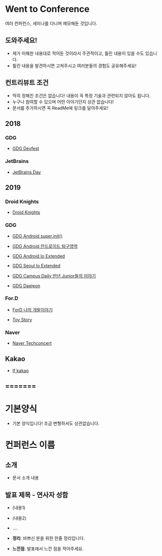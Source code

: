 # Went to Conference
여러 컨퍼런스, 세미나를 다니며 메모해둔 것입니다.
## 도와주세요!
* 제가 이해한 내용대로 적어둔 것이라서 주관적이고, 틀린 내용이 있을 수도 있습니다. 
* 틀린 내용을 발견하시면 고쳐주시고 여러분들의 경험도 공유해주세요!

## 컨트리뷰트 조건
* 딱히 정해진 조건은 없습니다! 내용이 꼭 특정 기술과 관련되지 않아도 됩니다.
* 누구나 참여할 수 있으며 어떤 이야기던지 상관 없습니다!
* 문서를 추가하시면 꼭 ReadMe에 링크를 달아주세요!

## 2018
### GDG
* [GDG Devfest](https://github.com/jinusong/Went-To-Conference/tree/master/2018/Devfest)

### JetBrains
* [JetBrains Day](https://github.com/jinusong/Went-To-Conference/tree/master/2018/JetBrainDay)

## 2019
### Droid Knights
* [Droid Knights](https://github.com/jinusong/Went-To-Conference/tree/master/2019/Droid%20Knights)

### GDG
* [GDG Android super.init()](https://github.com/jinusong/Went-To-Conference/tree/master/2019/Super%20Init)

* [GDG Android 안드로이드 탐구영역](https://github.com/jinusong/Went-To-Conference/blob/master/2019/Android%20Inquiry%20Area/2019%20Android%20Testing%20Inquiry%20Area.md)

* [GDG Android Io Extended](https://github.com/jinusong/Went-To-Conference/tree/master/2019/Io%20Extended)

* [GDG Seoul Io Extended](https://github.com/jinusong/Went-To-Conference/tree/master/2019/Io%20Extended)

* [GDG Campus Daily 만년 Junior들의 이야기](https://github.com/jinusong/Went-To-Conference/tree/master/2019/Delhi%20Manju)

* [GDG Daejeon](https://github.com/jinusong/Went-To-Conference/blob/master/2019/GDG%20Daejeon/2019%20GDG%20Daejeon)

### For.D
* [ForD 나의 개발이야기](https://github.com/jinusong/Went-To-Conference/tree/master/2019/My%20DevelopStory)

* [Toy Story](https://github.com/jinusong/Went-To-Conference/tree/master/2019/Toy%20Stroy)

### Naver
* [Naver Techconcert](https://github.com/jinusong/Went-To-Conference/tree/master/2019/Naver%20Tech%20concert)

## Kakao
* [If kakao](https://github.com/jinusong/Went-To-Conference/blob/master/2019/If%20kakao/2019%20If%20kakao%20-%20day1.md)

=======
--------------

# 기본양식
* 기본 양식입니다! 조금 변형하셔도 상관없습니다.

# 컨퍼런스 이름

## 소개
* 문서 소개 내용

## 발표 제목 - 연사자 성함
* (내용1)
* (내용2)
* ....


* **정리**: 바쁘신 분을 위한 한줄 정리입니다.
* **느낀점**: 발표에서 느낀 점을 적어주세요.
